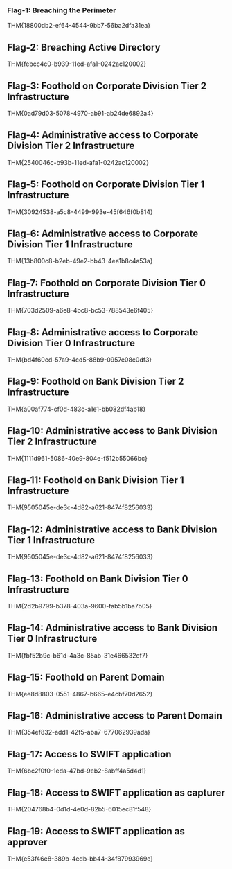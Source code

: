 ### Flag-1: Breaching the Perimeter  

THM{18800db2-ef64-4544-9bb7-56ba2dfa31ea}

  
## Flag-2: Breaching Active Directory

THM{febcc4c0-b939-11ed-afa1-0242ac120002}

  
## Flag-3: Foothold on Corporate Division Tier 2 Infrastructure

THM{0ad79d03-5078-4970-ab91-ab24de6892a4}

## Flag-4: Administrative access to Corporate Division Tier 2 Infrastructure  

THM{2540046c-b93b-11ed-afa1-0242ac120002}

## Flag-5: Foothold on Corporate Division Tier 1 Infrastructure

THM{30924538-a5c8-4499-993e-45f646f0b814}

## Flag-6: Administrative access to Corporate Division Tier 1 Infrastructure

THM{13b800c8-b2eb-49e2-bb43-4ea1b8c4a53a}

## Flag-7: Foothold on Corporate Division Tier 0 Infrastructure

THM{703d2509-a6e8-4bc8-bc53-788543e6f405}

## Flag-8: Administrative access to Corporate Division Tier 0 Infrastructure

THM{bd4f60cd-57a9-4cd5-88b9-0957e08c0df3}
## Flag-9: Foothold on Bank Division Tier 2 Infrastructure

THM{a00af774-cf0d-483c-a1e1-bb082df4ab18}

## Flag-10: Administrative access to Bank Division Tier 2 Infrastructure

THM{1111d961-5086-40e9-804e-f512b55066bc}
## Flag-11: Foothold on Bank Division Tier 1 Infrastructure

THM{9505045e-de3c-4d82-a621-8474f8256033}

## Flag-12: Administrative access to Bank Division Tier 1 Infrastructure

THM{9505045e-de3c-4d82-a621-8474f8256033}

## Flag-13: Foothold on Bank Division Tier 0 Infrastructure

THM{2d2b9799-b378-403a-9600-fab5b1ba7b05}

## Flag-14: Administrative access to Bank Division Tier 0 Infrastructure

THM{fbf52b9c-b61d-4a3c-85ab-31e466532ef7}

## Flag-15: Foothold on Parent Domain

THM{ee8d8803-0551-4867-b665-e4cbf70d2652}

## Flag-16: Administrative access to Parent Domain

THM{354ef832-add1-42f5-aba7-677062939ada}

## Flag-17: Access to SWIFT application

THM{6bc2f0f0-1eda-47bd-9eb2-8abff4a5d4d1}

## Flag-18: Access to SWIFT application as capturer

THM{204768b4-0d1d-4e0d-82b5-6015ec81f548}

## Flag-19: Access to SWIFT application as approver

THM{e53f46e8-389b-4edb-bb44-34f87993969e}
